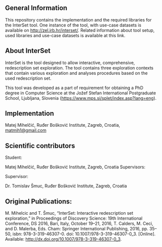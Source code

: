 General Information
---------------------

This repository contains the implementation and the required libraries for the InterSet tool. 
One instance of the tool, with use-case datasets is available on http://zel.irb.hr/interset/. Related information about tool setup, used libraries and use-case datasets is available at this link.


About InterSet
-------------------

InterSet is the tool designed to allow interactive, comprehensive, redescription set exploration. The tool contains three exploration contexts that contain various exploration and analyses procedures based on the used redescription set.

This tool was developed as a part of requirement for obtaining a PhD degree in Computer Science at the Jožef Stefan International Postgraduate School, Ljubljana, Slovenia (https://www.mps.si/splet/index.asp?lang=eng).


Implementation
--------------------

Matej Mihelčić, Ruđer Bošković Institute, Zagreb, Croatia, matmih1@gmail.com


Scientific contributors
----------------------------

Student:

Matej Mihelčić, Ruđer Bošković Institute, Zagreb, Croatia
Supervisors:

Supervisor:

Dr. Tomislav Šmuc, Ruđer Bošković Institute, Zagreb, Croatia


Original Publications:
-------------------------

M. Mihelcic and T. Šmuc, “InterSet: Interactive redescription set exploration,” in
Proceedings of Discovery Science: 19th International Conference, DS 2016, Bari,
Italy, October 19–21, 2016, T. Calders, M. Ceci, and D. Malerba, Eds. Cham:
Springer International Publishing, 2016, pp. 35–50, isbn: 978-3-319-46307-0. doi:
10.1007/978-3-319-46307-0_3. [Online]. Available: http://dx.doi.org/10.1007/978-3-319-46307-0_3.
